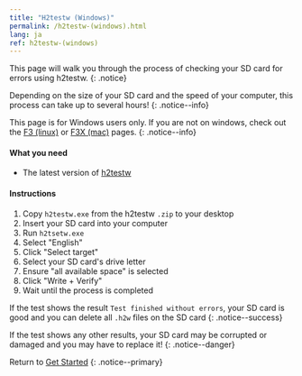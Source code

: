 ```yaml
---
title: "H2testw (Windows)"
permalink: /h2testw-(windows).html
lang: ja
ref: h2testw-(windows)
---
```


This page will walk you through the process of checking your SD card for errors using h2testw.
{: .notice}

Depending on the size of your SD card and the speed of your computer, this process can take up to several hours!
{: .notice--info}

This page is for Windows users only. If you are not on windows, check out the [F3 (linux)](f3-(linux)) or [F3X (mac)](f3x-(mac)) pages.
{: .notice--info}

#### What you need

* The latest version of [h2testw](http://www.heise.de/ct/Redaktion/bo/downloads/h2testw_1.4.zip)

#### Instructions

1. Copy `h2testw.exe` from the h2testw `.zip` to your desktop
2. Insert your SD card into your computer
3. Run `h2tsetw.exe`
4. Select "English"
5. Click "Select target"
6. Select your SD card's drive letter
7. Ensure "all available space" is selected
8. Click "Write + Verify"
9. Wait until the process is completed

If the test shows the result `Test finished without errors`, your SD card is good and you can delete all `.h2w` files on the SD card
{: .notice--success}

If the test shows any other results, your SD card may be corrupted or damaged and you may have to replace it!
{: .notice--danger}

Return to [Get Started](get-started)
{: .notice--primary}
